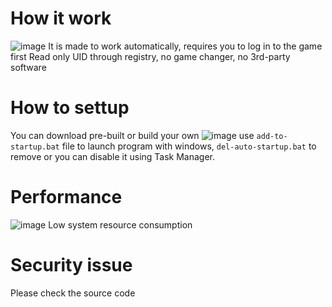 
# How it work
![image](https://github.com/kourain/HonkaiStarRail_Discord_RPC/assets/85356599/67688741-7c0a-4d35-bd38-bb9f2b43160a)
It is made to work automatically, requires you to log in to the game first
Read only UID through registry, no game changer, no 3rd-party software
# How to settup
You can download pre-built or build your own
![image](https://github.com/kourain/HonkaiStarRail_Discord_RPC/assets/85356599/fee60462-aee7-4089-9365-1ff8d4696aa0)
use ``add-to-startup.bat`` file to launch program with windows, ``del-auto-startup.bat`` to remove or you can disable it using Task Manager.
# Performance
![image](https://github.com/kourain/HonkaiStarRail_Discord_RPC/assets/85356599/888c490c-9f92-42bf-9792-4e098b36fc52)
Low system resource consumption
# Security issue
Please check the source code
